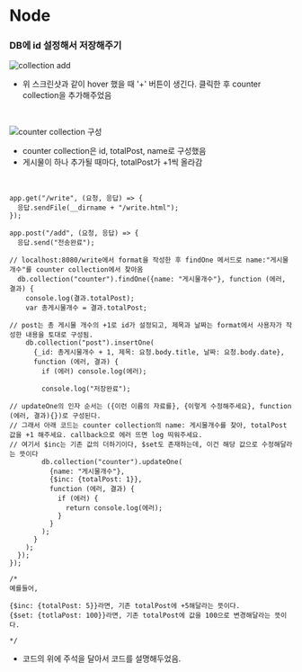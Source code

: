 # Node

### DB에 id 설정해서 저장해주기

![collection add](../screen/mongodb%20atlas%20collection%20add.png)

- 위 스크린샷과 같이 hover 했을 때 '+' 버튼이 생긴다. 클릭한 후 counter collection을 추가해주었음

<br>

![counter collection 구성](../screen/counter%20collection%20%EA%B5%AC%EC%84%B1.png)

- counter collection은 id, totalPost, name로 구성했음
- 게시물이 하나 추가될 때마다, totalPost가 +1씩 올라감

<br>

```JS
app.get("/write", (요청, 응답) => {
  응답.sendFile(__dirname + "/write.html");
});

app.post("/add", (요청, 응답) => {
  응답.send("전송완료");

// localhost:8080/write에서 format을 작성한 후 findOne 메서드로 name:"게시물개수"를 counter collection에서 찾아옴
  db.collection("counter").findOne({name: "게시물개수"}, function (에러, 결과) {
    console.log(결과.totalPost);
    var 총게시물개수 = 결과.totalPost;

// post는 총 게시물 개수의 +1로 id가 설정되고, 제목과 날짜는 format에서 사용자가 작성한 내용을 토대로 구성됨.
    db.collection("post").insertOne(
      {_id: 총게시물개수 + 1, 제목: 요청.body.title, 날짜: 요청.body.date},
      function (에러, 결과) {
        if (에러) console.log(에러);

        console.log("저장완료");

// updateOne의 인자 순서는 ({이런 이름의 자료를}, {이렇게 수정해주세요}, function (에러, 결과){})로 구성된다.
// 그래서 아래 코드는 counter collection의 name: 게시물개수를 찾아, totalPost 값을 +1 해주세요. callback으로 에러 뜨면 log 띄워주세요.
// 여기서 $inc는 기존 값의 더하기이다, $set도 존재하는데, 이건 해당 값으로 수정해달라는 뜻이다
        db.collection("counter").updateOne(
          {name: "게시물개수"},
          {$inc: {totalPost: 1}},
          function (에러, 결과) {
            if (에러) {
              return console.log(에러);
            }
          }
        );
      }
    );
  });
});

/*
예를들어,

{$inc: {totalPost: 5}}라면, 기존 totalPost에 +5해달라는 뜻이다.
{$set: {totlaPost: 100}}라면, 기존 totalPost에 값을 100으로 변경해달라는 뜻이다.

*/
```

- 코드의 위에 주석을 달아서 코드를 설명해두었음.
